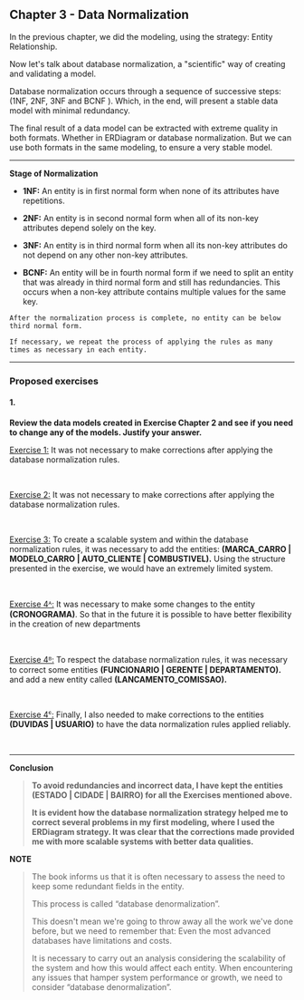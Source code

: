 ## Chapter 3 - Data Normalization

In the previous chapter, we did the modeling, using the strategy: Entity Relationship.

Now let's talk about database normalization, a "scientific" way of creating and validating a model.

Database normalization occurs through a sequence of successive steps: (1NF, 2NF, 3NF and BCNF ). Which, in the end, will present a stable data model with minimal redundancy.

The final result of a data model can be extracted with extreme quality in both formats. Whether in ERDiagram or database normalization. But we can use both formats in the same modeling, to ensure a very stable model.

---

**Stage of Normalization**

- **1NF:** An entity is in first normal form when none of its attributes have repetitions.
  
* **2NF:** An entity is in second normal form when all of its non-key attributes depend solely on the key.

- **3NF:** An entity is in third normal form when all its non-key attributes do not depend on any other non-key attributes.

- **BCNF:** An entity will be in fourth normal form if we need to split an entity that was already in third normal form and still has redundancies. This occurs when a non-key attribute contains multiple values for the same key.

`After the normalization process is complete, no entity can be below third normal form.`

`If necessary, we repeat the process of applying the rules as many times as necessary in each entity.`

---

### Proposed exercises

#### 1.
**Review the data models created in Exercise Chapter 2 and see if you need to change any of the models. Justify your answer.**

[Exercise 1:]()
It was not necessary to make corrections after applying the database normalization rules.

&#xa0;	

[Exercise 2:]()
It was not necessary to make corrections after applying the database normalization rules.

&#xa0;

[Exercise 3:]()
To create a scalable system and within the database normalization rules, it was necessary to add the entities: **(MARCA_CARRO | MODELO_CARRO | AUTO_CLIENTE | COMBUSTIVEL).** Using the structure presented in the exercise, we would have an extremely limited system.

&#xa0;

[Exercise 4ᴬ:]()
It was necessary to make some changes to the entity **(CRONOGRAMA)**. So that in the future it is possible to have better flexibility in the creation of new departments

&#xa0;

[Exercise 4ᴮ:]()
To respect the database normalization rules, it was necessary to correct some entities **(FUNCIONARIO | GERENTE | DEPARTAMENTO).** and add a new entity called **(LANCAMENTO_COMISSAO).**

&#xa0;

[Exercise 4ᶜ:]()
Finally, I also needed to make corrections to the entities **(DUVIDAS | USUARIO)** to have the data normalization rules applied reliably.

&#xa0;

---

**Conclusion**

> **To avoid redundancies and incorrect data, I have kept the entities **(ESTADO | CIDADE | BAIRRO)** for all the Exercises mentioned above.**
> 
> **It is evident how the database normalization strategy helped me to correct several problems in my first modeling, where I used the ERDiagram strategy. It was clear that the corrections made provided me with more scalable systems with better data qualities.**

**NOTE**
> The book informs us that it is often necessary to assess the need to keep some redundant fields in the entity.
>
> This process is called “database denormalization”.
>
> This doesn't mean we're going to throw away all the work we've done before, but we need to remember that: Even the most advanced databases have limitations and costs.
>
> It is necessary to carry out an analysis considering the scalability of the system and how this would affect each entity. When encountering any issues that hamper system performance or growth, we need to consider  “database denormalization”.